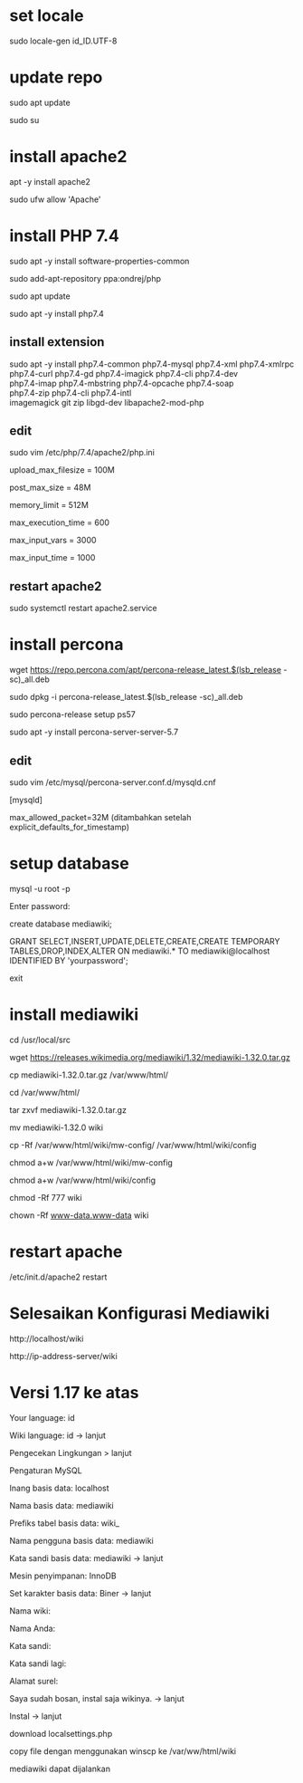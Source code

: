 # set locale
sudo locale-gen id_ID.UTF-8

# update repo
sudo apt update

sudo su

# install apache2
apt -y install apache2

sudo ufw allow 'Apache'

# install PHP 7.4
sudo apt -y install software-properties-common

sudo add-apt-repository ppa:ondrej/php

sudo apt update

sudo apt -y install php7.4

## install extension
sudo apt -y install php7.4-common php7.4-mysql php7.4-xml php7.4-xmlrpc \
php7.4-curl php7.4-gd php7.4-imagick php7.4-cli php7.4-dev \
php7.4-imap php7.4-mbstring php7.4-opcache php7.4-soap \
php7.4-zip php7.4-cli php7.4-intl \
imagemagick git zip libgd-dev libapache2-mod-php 

## edit
sudo vim /etc/php/7.4/apache2/php.ini

upload_max_filesize = 100M

post_max_size = 48M

memory_limit = 512M

max_execution_time = 600

max_input_vars = 3000

max_input_time = 1000

## restart apache2
sudo systemctl restart apache2.service

# install percona
wget https://repo.percona.com/apt/percona-release_latest.$(lsb_release -sc)_all.deb

sudo dpkg -i percona-release_latest.$(lsb_release -sc)_all.deb

sudo percona-release setup ps57

sudo apt -y install percona-server-server-5.7

## edit
sudo vim /etc/mysql/percona-server.conf.d/mysqld.cnf

[mysqld]

max_allowed_packet=32M (ditambahkan setelah explicit_defaults_for_timestamp)

# setup database
mysql -u root -p

Enter password:

create database mediawiki;

GRANT SELECT,INSERT,UPDATE,DELETE,CREATE,CREATE TEMPORARY TABLES,DROP,INDEX,ALTER ON mediawiki.* TO mediawiki@localhost IDENTIFIED BY 'yourpassword';

exit

# install mediawiki
cd /usr/local/src

wget https://releases.wikimedia.org/mediawiki/1.32/mediawiki-1.32.0.tar.gz

cp mediawiki-1.32.0.tar.gz /var/www/html/

cd /var/www/html/

tar zxvf mediawiki-1.32.0.tar.gz

mv mediawiki-1.32.0 wiki

cp -Rf /var/www/html/wiki/mw-config/ /var/www/html/wiki/config

chmod a+w /var/www/html/wiki/mw-config

chmod a+w /var/www/html/wiki/config

chmod -Rf 777 wiki

chown -Rf www-data.www-data wiki

# restart apache
/etc/init.d/apache2 restart

# Selesaikan Konfigurasi Mediawiki
http://localhost/wiki

http://ip-address-server/wiki

# Versi 1.17 ke atas
Your language: id

Wiki language: id -> lanjut

Pengecekan Lingkungan > lanjut

Pengaturan MySQL


  Inang basis data: localhost
  
  Nama basis data: mediawiki
  
  Prefiks tabel basis data: wiki_
  
  Nama pengguna basis data: mediawiki
  
  Kata sandi basis data: mediawiki -> lanjut
  

Mesin penyimpanan: InnoDB

Set karakter basis data: Biner -> lanjut


Nama wiki:

Nama Anda:

Kata sandi:

Kata sandi lagi:

Alamat surel:

Saya sudah bosan, instal saja wikinya. -> lanjut


Instal -> lanjut

download localsettings.php

copy file dengan menggunakan winscp ke /var/ww/html/wiki

mediawiki dapat dijalankan
